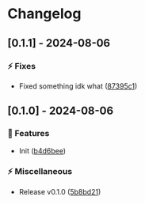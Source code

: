 # Changelog
## [0.1.1] - 2024-08-06

### :zap: Fixes

- Fixed something idk what ([87395c1](https://github.com/ares-b/test-ci/commit/87395c1546494e75b4ad5f73a88d38d985c995f5))

## [0.1.0] - 2024-08-06

### :rocket: Features

- Init ([b4d6bee](https://github.com/ares-b/test-ci/commit/b4d6bee2f80871038f2c3ada913e6b272072a4dd))


### :zap: Miscellaneous

- Release v0.1.0 ([5b8bd21](https://github.com/ares-b/test-ci/commit/5b8bd214474b7a2b2235e5f9183a7dc6ec56afdd))

